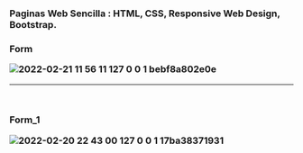 <h3>Paginas Web Sencilla : HTML, CSS, Responsive Web Design, Bootstrap.<h3>

<b>Form</b> 

![2022-02-21 11 56 11 127 0 0 1 bebf8a802e0e](https://user-images.githubusercontent.com/99273526/155006204-6cfb27f1-b59c-4516-b297-e4c22be1571b.png)
  <br>
<hr>
  <br>
  
  <b>Form_1</b>
  
![2022-02-20 22 43 00 127 0 0 1 17ba38371931](https://user-images.githubusercontent.com/99273526/154890659-d8d2ff99-194d-498e-a8ba-a9b71fdbca64.png)
